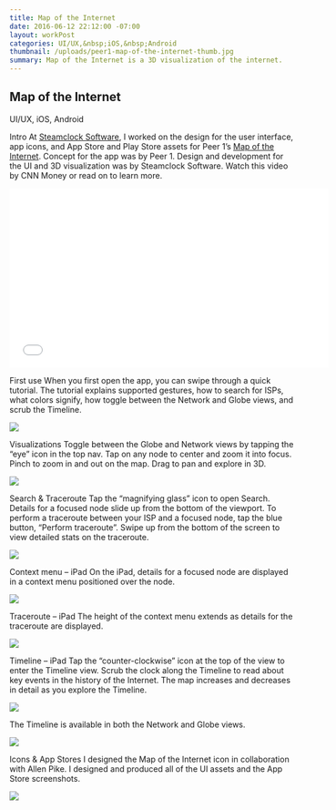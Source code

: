 ```yaml
---
title: Map of the Internet
date: 2016-06-12 22:12:00 -07:00
layout: workPost
categories: UI/UX,&nbsp;iOS,&nbsp;Android
thumbnail: /uploads/peer1-map-of-the-internet-thumb.jpg
summary: Map of the Internet is a 3D visualization of the internet.
---
```

<article>
	<div class="vh-100 dt w-100 bg-black pt5 pb6 bb b--black-10" style="background:url(/uploads/peer1-map-of-the-internet-cover.jpg) no-repeat center; background-size: cover;">
    	<div class="dtc v-mid">
      		<h1 class="fl f1 f-subheadline-l measure lh-title fw7 mb0 bg-white pt1 pb2 pr0 pl3 pl4-ns pr4-ns">Map of the Internet</h1>
      		<p class="fl cl measure f5 lh-copy i bg-white pv0 pr2 pl3 pl4-ns">UI/UX, iOS, Android</p>
    	</div>
	</div>

<div class="cf">
    <div class="fl w-100 w-40-l f5 f4-ns f4-l lh-copy">
    	<p class="pa3 pa4-ns mv0">
    	<span class="db f2 fw7 lh-title">Intro</span>
    	At <a href="http://www.steamclock.com/" target="_blank">Steamclock Software</a>, I worked on the design for the user interface, app icons, and App Store and Play Store assets for Peer 1’s <a href="https://itunes.apple.com/us/app/map-internet-by-peer-1-hosting/id605924222?ls=1&mt=8" target="_blank">Map of the Internet</a>. Concept for the app was by Peer 1. Design and development for the UI and 3D visualization was by Steamclock Software. Watch this video by <span class="fw7">CNN Money</span> or read on to learn more.</p>
	</div>
	<div class="fl w-100 w-60-l pr4-l">
		<div class="vendor mt4-l"><iframe src="//www.youtube.com/embed/1YdBsoh4lp8" width="560" height="315" frameborder="0"> </iframe></div>
	</div>
</div>

<div class="cf">
    <div class="fl w-100 w-40-l f5 f4-ns f4-l lh-copy">
    	<p class="pa3 pa4-ns mv0">
    	<span class="db f2 fw7 lh-title">First use</span>
    	When you first open the app, you can swipe through a quick tutorial. The tutorial explains supported gestures, how to search for ISPs, what colors signify, how toggle between the Network and Globe views, and scrub the Timeline.</p>
	</div>
	<div class="fl w-100 w-60-l pr4-l">
		<img class="w-100 mt4-l ba b--black-10" src="/uploads/peer1-iphone-firstuse.jpg"/>
	</div>
</div>

<div class="cf">
    <div class="fl w-100 w-40-l f5 f4-ns f4-l lh-copy">
    	<p class="pa3 pa4-ns mv0">
    	<span class="db f2 fw7 lh-title">Visualizations</span>
    	Toggle between the Globe and Network views by tapping the “eye” icon in the top nav. Tap on any node to center and zoom it into focus. Pinch to zoom in and out on the map. Drag to pan and explore in 3D.</p>
	</div>
	<div class="fl w-100 w-60-l pr4-l">
		<img class="w-100 mt4-l ba b--black-10" src="/uploads/peer1-iphone-globe-3dgrid-node.jpg"/>
	</div>
</div>

<div class="cf">
    <div class="fl w-100 w-40-l f5 f4-ns f4-l lh-copy">
    	<p class="pa3 pa4-ns mv0">
    	<span class="db f2 fw7 lh-title">Search &amp; Traceroute</span>
    	Tap the “magnifying glass” icon to open Search. Details for a focused node slide up from the bottom of the viewport. To perform a traceroute between your ISP and a focused node, tap the blue button, “Perform traceroute”. Swipe up from the bottom of the screen to view detailed stats on the traceroute.</p>
	</div>
	<div class="fl w-100 w-60-l pr4-l">
		<img class="w-100 mt4-l ba b--black-10" src="/uploads/peer1-iphone-search-traceroute-results.jpg"/>
	</div>
</div>

<div class="cf">
    <div class="fl w-100 w-40-l f5 f4-ns f4-l lh-copy">
    	<p class="pa3 pa4-ns mv0">
    	<span class="db f2 fw7 lh-title">Context menu – iPad</span>
    	On the iPad, details for a focused node are displayed in a context menu positioned over the node.</p>
	</div>
	<div class="fl w-100 w-60-l pr4-l">
		<img class="w-100 mt4-l ba b--black-10" src="/uploads/peer1-ipad-node.jpg"/>
	</div>
</div>

<div class="cf">
    <div class="fl w-100 w-40-l f5 f4-ns f4-l lh-copy">
    	<p class="pa3 pa4-ns mv0">
    	<span class="db f2 fw7 lh-title">Traceroute – iPad</span>
    	The height of the context menu extends as details for the traceroute are displayed.</p>
	</div>
	<div class="fl w-100 w-60-l pr4-l">
		<img class="w-100 mt4-l ba b--black-10" src="/uploads/peer1-ipad-traceroute.jpg"/>
	</div>
</div>

<div class="cf">
    <div class="fl w-100 w-40-l f5 f4-ns f4-l lh-copy">
    	<p class="pa3 pa4-ns mv0">
    	<span class="db f2 fw7 lh-title">Timeline – iPad</span>
    	Tap the “counter-clockwise” icon at the top of the view to enter the Timeline view. Scrub the clock along the Timeline to read about key events in the history of the Internet. The map increases and decreases in detail as you explore the Timeline.</p>
	</div>
	<div class="fl w-100 w-60-l pr4-l">
		<img class="w-100 mt4-l ba b--black-10" src="/uploads/peer1-ipad-timeline.jpg"/>
	</div>
</div>

<div class="cf">
    <div class="fl w-100 w-40-l f5 f4-ns f4-l lh-copy">
    	<p class="pa3 pa4-ns mv0">The Timeline is available in both the Network and Globe views.</p>
	</div>
	<div class="fl w-100 w-60-l pr4-l">
		<img class="w-100 mt4-l ba b--black-10" src="/uploads/peer1-ipad-timeline-globe.jpg"/>
	</div>
</div>

<div class="cf mb4">
    <div class="fl w-100 w-40-l f5 f4-ns f4-l lh-copy">
    	<p class="pa3 pa4-ns mv0">
    	<span class="db f2 fw7 lh-title">Icons &amp; App Stores</span>
    	I designed the Map of the Internet icon in collaboration with Allen Pike. I designed and produced all of the UI assets and the App Store screenshots.</p>
	</div>
	<div class="fl w-100 w-60-l pr4-l">
		<img class="w-100 mt4-l ba b--black-10" src="/uploads/peer1-appstore.jpg"/>
	</div>
</div>

</article>